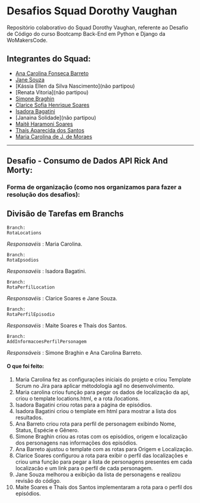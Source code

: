 # Desafios Squad Dorothy Vaughan

Repositório colaborativo do Squad Dorothy Vaughan, referente ao Desafio de Código do curso Bootcamp Back-End em Python e Django da WoMakersCode.

## Integrantes do Squad:

- [Ana Carolina Fonseca Barreto](https://github.com/anafbarreto)
- [Jane Souza](https://github.com/janessf)
- [Kássia Ellen da Silva Nascimento](não partipou)
- [Renata Vitoria](não partipou)
- [Simone Braghin](https://github.com/SimoneBraghin)
- [Clarice Sofia Henrique Soares](https://github.com/claricesoares)
- [Isadora Bagatini](https://github.com/IsahBag)
- [Janaina Solidade](não partipou)
- [Maitê Haramoni Soares](https://github.com/maiharamoni)
- [Thaís Aparecida dos Santos](https://github.com/ThaisAp10)
- [Maria Carolina de J. de Moraes](https://github.com/CarolinaSanches24)

---

## Desafio - Consumo de Dados API Rick And Morty:

### Forma de organização (como nos organizamos para fazer a resolução dos desafios):

## Divisão de Tarefas em Branchs

    Branch:
    RotaLocations

_Responsavéis_ : Maria Carolina.

    Branch:
    RotaEpsodios

_Responsavéis_ : Isadora Bagatini.

    Branch:
    RotaPerfilLocation

_Responsavéis_ : Clarice Soares e Jane Souza.

    Branch:
    RotaPerfilEpisodio

_Responsavéis_ : Maite Soares e Thaís dos Santos.

    Branch:
    AddInformacoesPerfilPersonagem

_Responsáveis_ : Simone Braghin e Ana Carolina Barreto.



#### O que foi feito:

1. Maria Carolina fez as configurações iniciais do projeto e criou Template Scrum no Jira para aplicar métodologia agíl no desenvolvimento.
2. Maria carolina criou função para pegar os dados de localização da api, criou o template locations.html, e a rota /locations.
3. Isadora Bagatini criou rotas para a página de episódios.
4. Isadora Bagatini criou o template em html para mostrar a lista dos resultados.
5. Ana Barreto criou rota para perfil de personagem exibindo Nome, Status, Espécie e Gênero.
5. Simone Braghin criou as rotas com os episódios, origem e localização dos personagens nas informações dos episódios.
6. Ana Barreto ajustou o template com as rotas para Origem e Localização.
7. Clarice Soares configurou a rota para exibir o perfil das localizações e criou uma função para pegar a lista de personagens presentes em cada localizacão e um link para o perfil de cada personagem.
8. Jane Souza melhorou a exibição da lista de personagens e realizou revisão do código.
9. Maite Soares e Thaís dos Santos implementaram a rota para o perfil dos episódios.

